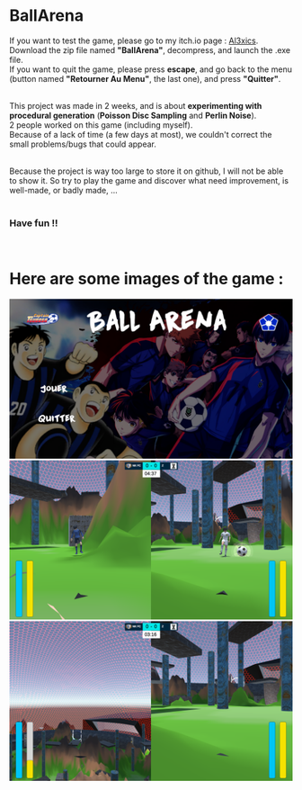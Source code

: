 # BallArena

If you want to test the game, please go to my itch.io page : [Al3xics](https://al3xics.itch.io/). Download the zip file named **"BallArena"**, decompress, and launch the .exe file.<br>
If you want to quit the game, please press **escape**, and go back to the menu (button named **"Retourner Au Menu"**, the last one), and press **"Quitter"**.<br>
<br>

This project was made in 2 weeks, and is about **experimenting with procedural generation** (**Poisson Disc Sampling** and **Perlin Noise**).<br>
2 people worked on this game (including myself).<br>
Because of a lack of time (a few days at most), we couldn't correct the small problems/bugs that could appear.<br>
<br>

Because the project is way too large to store it on github, I will not be able to show it. So try to play the game and discover what need improvement, is well-made, or badly made, ...<br>
<br>

### Have fun !!
<br>

# Here are some images of the game :<br>
![Image 1](./Images/Image_1.png)
![Image 2](./Images/Image_2.png)
![Image 3](./Images/Image_3.png)
